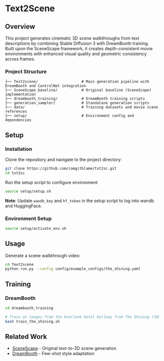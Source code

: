 # Text2Scene

## Overview

This project generates cinematic 3D scene walkthroughs from text descriptions by combining Stable Diffusion 3 with DreamBooth training. Built upon the SceneScape framework, it creates depth-consistent movie environments with enhanced visual quality and geometric consistency across frames.


### Project Structure

```
├── Text2scene/                    # Main generation pipeline with DreamBooth and ControlNet integration
├── SceneScape_baseline/           # Original baseline (SceneScape) implementation
├── dreambooth_training/           # DreamBooth training scripts 
├── generation_sampler/            # Standalone generation scripts
├── data/                          # Training datasets and movie scene references
├── setup/                         # Environment config and dependencies

```


## Setup

### Installation

Clone the repository and navigate to the project directory:

```bash
git clone https://github.com/camgitblame/txt2sc.git
cd txt2sc
```

Run the setup script to configure environment

```bash
source setup/setup.sh
```

**Note**: Update `wandb_key` and `hf_token` in the setup script to log into wandb and HuggingFace.

### Environment Setup

```bash
source setup/activate_env.sh
```

## Usage

Generate a scene walkthrough video:

```bash
cd Text2scene
python run.py --config config/example_configs/the_shining.yaml
```


## Training

### DreamBooth 

```bash
cd dreambooth_training

# Train on images from the Overlook Hotel Hallway from The Shining (1980)
bash train_the_shining.sh
```

## Related Work

- [SceneScape](https://arxiv.org/abs/2302.01133) - Original text-to-3D scene generation
- [DreamBooth](https://arxiv.org/abs/2208.12242) - Few-shot style adaptation


